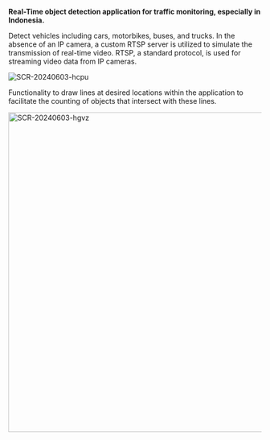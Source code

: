 ****Real-Time object detection application for traffic monitoring, especially in Indonesia.****

Detect vehicles including cars, motorbikes, buses, and trucks. In the absence of an IP camera, a custom RTSP server is utilized to simulate the transmission of real-time video. RTSP, a standard protocol, is used for streaming video data from IP cameras.

![SCR-20240603-hcpu](https://github.com/ikhsanurasidb/Real-Time-Traffic-Monitoring-YOLOv8/assets/151383202/4ffc59d6-7141-4bb4-a6f6-99f03c65e22b)



Functionality to draw lines at desired locations within the application to facilitate the counting of objects that intersect with these lines.

<img width="636" alt="SCR-20240603-hgvz" src="https://github.com/ikhsanurasidb/Real-Time-Traffic-Monitoring-YOLOv8/assets/151383202/2efdb738-fcb3-454b-b5ab-f3c4ab2c4d0b">
